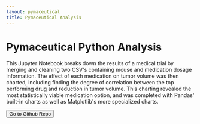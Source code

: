 ```yaml
---
layout: pymaceutical
title: Pymaceutical Analysis
---
```


<h1 s id="projecttitle">Pymaceutical Python Analysis</h1>
<p id="projectp">This Jupyter Notebook breaks down the results of a medical trial by merging and cleaning two CSV's containing mouse and medication dosage information. The effect of each medication on tumor volume was then charted, including finding the degree of correlation between the top performing drug and reduction in tumor volume. This charting revealed the most statistically viable medication option, and was completed with Pandas' built-in charts as well as Matplotlib's more specialized charts. 
</p>

<button href="https://github.com/mgfogerson/pymaceuticals" class="btn btn-lg btn-primary" id="gitLink"> Go to Github Repo </button>
